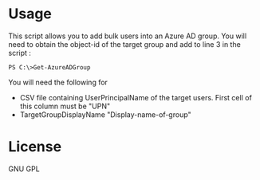 # Usage

This script allows you to add bulk users into an Azure AD group. You will need to obtain the object-id of the target group and add to line 3 in the script :

```
PS C:\>Get-AzureADGroup
```
You will need the following for 
  - CSV file containing UserPrincipalName of the target users. First cell of this column must be "UPN"
  - TargetGroupDisplayName "Display-name-of-group"
   
    

# License
GNU GPL